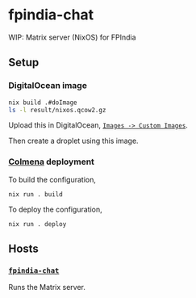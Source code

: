 # fpindia-chat

WIP: Matrix server (NixOS) for FPIndia

## Setup

### DigitalOcean image

```sh
nix build .#doImage
ls -l result/nixos.qcow2.gz
```

Upload this in DigitalOcean, [`Images -> Custom Images`](https://cloud.digitalocean.com/images/custom_images). 

Then create a droplet using this image.

### [Colmena](https://github.com/zhaofengli/colmena) deployment

To build the configuration,

```
nix run . build
```

To deploy the configuration,

```
nix run . deploy
```

## Hosts

### [`fpindia-chat`](./hosts/fpindia-chat/)

Runs the Matrix server.